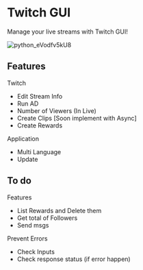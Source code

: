 # Twitch GUI
Manage your live streams with Twitch GUI!

![python_eVodfv5kU8](https://user-images.githubusercontent.com/38893379/205496900-3e73df8d-af5b-4bf1-9cfe-9bac387be636.gif)


## Features
Twitch 
- Edit Stream Info
- Run AD
- Number of Viewers (In Live)
- Create Clips [Soon implement with Async]
- Create Rewards

Application
- Multi Language
- Update

## To do
Features
- List Rewards and Delete them
- Get total of Followers
- Send msgs

Prevent Errors
- Check Inputs
- Check response status (if error happen)
